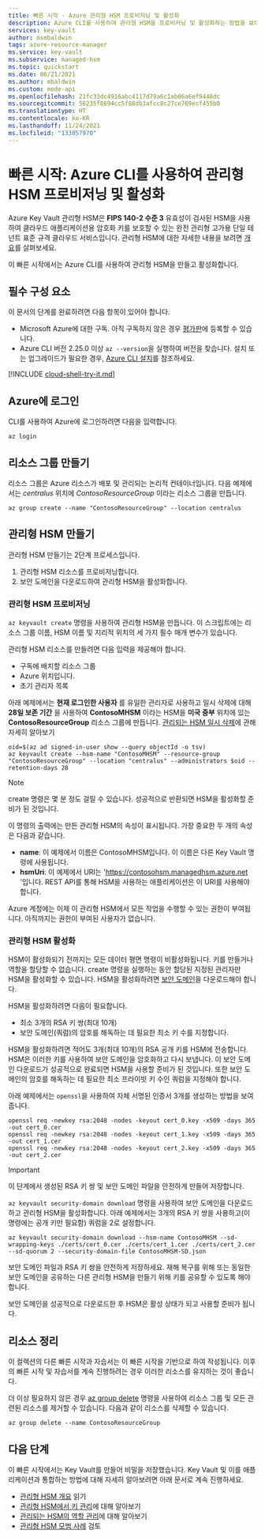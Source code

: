 ```yaml
---
title: 빠른 시작 - Azure 관리형 HSM 프로비저닝 및 활성화
description: Azure CLI를 사용하여 관리형 HSM을 프로비저닝 및 활성화하는 방법을 보여 주는 빠른 시작
services: key-vault
author: msmbaldwin
tags: azure-resource-manager
ms.service: key-vault
ms.subservice: managed-hsm
ms.topic: quickstart
ms.date: 06/21/2021
ms.author: mbaldwin
ms.custom: mode-api
ms.openlocfilehash: 21fc33dc4916abc4117d79a6c1ab06a6ef9448dc
ms.sourcegitcommit: 56235f8694cc5f88db3afcc8c27ce769ecf455b0
ms.translationtype: HT
ms.contentlocale: ko-KR
ms.lasthandoff: 11/24/2021
ms.locfileid: "133057970"
---
```

# <a name="quickstart-provision-and-activate-a-managed-hsm-using-azure-cli"></a>빠른 시작: Azure CLI를 사용하여 관리형 HSM 프로비저닝 및 활성화

Azure Key Vault 관리형 HSM은 **FIPS 140-2 수준 3** 유효성이 검사된 HSM을 사용하여 클라우드 애플리케이션용 암호화 키를 보호할 수 있는 완전 관리형 고가용 단일 테넌트 표준 규격 클라우드 서비스입니다. 관리형 HSM에 대한 자세한 내용을 보려면 [개요](overview.md)를 살펴보세요. 

이 빠른 시작에서는 Azure CLI를 사용하여 관리형 HSM을 만들고 활성화합니다.

## <a name="prerequisites"></a>필수 구성 요소

이 문서의 단계를 완료하려면 다음 항목이 있어야 합니다.

* Microsoft Azure에 대한 구독. 아직 구독하지 않은 경우 [평가판](https://azure.microsoft.com/pricing/free-trial)에 등록할 수 있습니다.
* Azure CLI 버전 2.25.0 이상 `az --version`을 실행하여 버전을 찾습니다. 설치 또는 업그레이드가 필요한 경우, [Azure CLI 설치]( /cli/azure/install-azure-cli)를 참조하세요.

[!INCLUDE [cloud-shell-try-it.md](../../../includes/cloud-shell-try-it.md)]

## <a name="sign-in-to-azure"></a>Azure에 로그인

CLI를 사용하여 Azure에 로그인하려면 다음을 입력합니다.

```azurecli
az login
```

## <a name="create-a-resource-group"></a>리소스 그룹 만들기

리소스 그룹은 Azure 리소스가 배포 및 관리되는 논리적 컨테이너입니다. 다음 예제에서는 *centralus* 위치에 *ContosoResourceGroup* 이라는 리소스 그룹을 만듭니다.

```azurecli-interactive
az group create --name "ContosoResourceGroup" --location centralus
```

## <a name="create-a-managed-hsm"></a>관리형 HSM 만들기

관리형 HSM 만들기는 2단계 프로세스입니다.
1. 관리형 HSM 리소스를 프로비저닝합니다.
1. 보안 도메인을 다운로드하여 관리형 HSM을 활성화합니다.

### <a name="provision-a-managed-hsm"></a>관리형 HSM 프로비저닝

`az keyvault create` 명령을 사용하여 관리형 HSM을 만듭니다. 이 스크립트에는 리소스 그룹 이름, HSM 이름 및 지리적 위치의 세 가지 필수 매개 변수가 있습니다.

관리형 HSM 리소스를 만들려면 다음 입력을 제공해야 합니다.
- 구독에 배치할 리소스 그룹
- Azure 위치입니다.
- 초기 관리자 목록

아래 예제에서는 **현재 로그인한 사용자** 를 유일한 관리자로 사용하고 일시 삭제에 대해 **28일 보존 기간** 을 사용하여 **ContosoMHSM** 이라는 HSM을 **미국 중부** 위치에 있는 **ContosoResourceGroup** 리소스 그룹에 만듭니다. [관리되는 HSM 일시 삭제](soft-delete-overview.md)에 관해 자세히 알아보기

```azurecli-interactive
oid=$(az ad signed-in-user show --query objectId -o tsv)
az keyvault create --hsm-name "ContosoMHSM" --resource-group "ContosoResourceGroup" --location "centralus" --administrators $oid --retention-days 28
```

> [!NOTE]
> create 명령은 몇 분 정도 걸릴 수 있습니다. 성공적으로 반환되면 HSM을 활성화할 준비가 된 것입니다.

이 명령의 출력에는 만든 관리형 HSM의 속성이 표시됩니다. 가장 중요한 두 개의 속성은 다음과 같습니다.

* **name**: 이 예제에서 이름은 ContosoMHSM입니다. 이 이름은 다른 Key Vault 명령에 사용됩니다.
* **hsmUri**: 이 예제에서 URI는 'https://contosohsm.managedhsm.azure.net '입니다. REST API를 통해 HSM을 사용하는 애플리케이션은 이 URI를 사용해야 합니다.

Azure 계정에는 이제 이 관리형 HSM에서 모든 작업을 수행할 수 있는 권한이 부여됩니다. 아직까지는 권한이 부여된 사용자가 없습니다.

### <a name="activate-your-managed-hsm"></a>관리형 HSM 활성화

HSM이 활성화되기 전까지는 모든 데이터 평면 명령이 비활성화됩니다. 키를 만들거나 역할을 할당할 수 없습니다. create 명령을 실행하는 동안 할당된 지정된 관리자만 HSM을 활성화할 수 있습니다. HSM을 활성화하려면 [보안 도메인](security-domain.md)을 다운로드해야 합니다.

HSM을 활성화하려면 다음이 필요합니다.
- 최소 3개의 RSA 키 쌍(최대 10개)
- 보안 도메인(쿼럼)의 암호를 해독하는 데 필요한 최소 키 수를 지정합니다.

HSM을 활성화하려면 적어도 3개(최대 10개)의 RSA 공개 키를 HSM에 전송합니다. HSM은 이러한 키를 사용하여 보안 도메인을 암호화하고 다시 보냅니다. 이 보안 도메인 다운로드가 성공적으로 완료되면 HSM을 사용할 준비가 된 것입니다. 또한 보안 도메인의 암호를 해독하는 데 필요한 최소 프라이빗 키 수인 쿼럼을 지정해야 합니다.

아래 예제에서는 `openssl`을 사용하여 자체 서명된 인증서 3개를 생성하는 방법을 보여 줍니다.

```azurecli-interactive
openssl req -newkey rsa:2048 -nodes -keyout cert_0.key -x509 -days 365 -out cert_0.cer
openssl req -newkey rsa:2048 -nodes -keyout cert_1.key -x509 -days 365 -out cert_1.cer
openssl req -newkey rsa:2048 -nodes -keyout cert_2.key -x509 -days 365 -out cert_2.cer
```

> [!IMPORTANT]
> 이 단계에서 생성된 RSA 키 쌍 및 보안 도메인 파일을 안전하게 만들어 저장합니다.

`az keyvault security-domain download` 명령을 사용하여 보안 도메인을 다운로드하고 관리형 HSM을 활성화합니다. 아래 예제에서는 3개의 RSA 키 쌍을 사용하고(이 명령에는 공개 키만 필요함) 쿼럼을 2로 설정합니다.

```azurecli-interactive
az keyvault security-domain download --hsm-name ContosoMHSM --sd-wrapping-keys ./certs/cert_0.cer ./certs/cert_1.cer ./certs/cert_2.cer --sd-quorum 2 --security-domain-file ContosoMHSM-SD.json
```

보안 도메인 파일과 RSA 키 쌍을 안전하게 저장하세요. 재해 복구를 위해 또는 동일한 보안 도메인을 공유하는 다른 관리형 HSM을 만들기 위해 키를 공유할 수 있도록 해야 합니다.

보안 도메인을 성공적으로 다운로드한 후 HSM은 활성 상태가 되고 사용할 준비가 됩니다.

## <a name="clean-up-resources"></a>리소스 정리

이 컬렉션의 다른 빠른 시작과 자습서는 이 빠른 시작을 기반으로 하여 작성됩니다. 이후의 빠른 시작 및 자습서를 계속 진행하려는 경우 이러한 리소스를 유지하는 것이 좋습니다.

더 이상 필요하지 않은 경우 [az group delete](/cli/azure/group) 명령을 사용하여 리소스 그룹 및 모든 관련된 리소스를 제거할 수 있습니다. 다음과 같이 리소스를 삭제할 수 있습니다.

```azurecli-interactive
az group delete --name ContosoResourceGroup
```

## <a name="next-steps"></a>다음 단계

이 빠른 시작에서는 Key Vault를 만들어 비밀을 저장했습니다. Key Vault 및 이를 애플리케이션과 통합하는 방법에 대해 자세히 알아보려면 아래 문서로 계속 진행하세요.

- [관리형 HSM 개요](overview.md) 읽기
- [관리형 HSM에서 키 관리](key-management.md)에 대해 알아보기
- [관리되는 HSM의 역할 관리](role-management.md)에 대해 알아보기
- [관리형 HSM 모범 사례](best-practices.md) 검토

